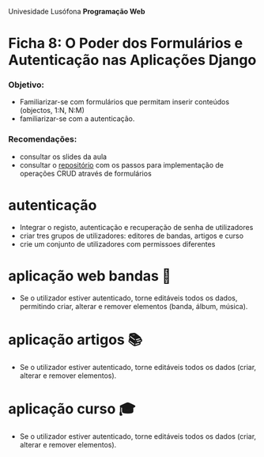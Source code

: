 Univesidade Lusófona
**Programação Web**

# Ficha 8: O Poder dos Formulários e Autenticação nas Aplicações Django

### Objetivo:
* Familiarizar-se com formulários que permitam inserir conteúdos (objectos, 1:N, N:M)
* familiarizar-se com a autenticação.

### Recomendações:
* consultar os slides da aula
* consultar o [repositório](https://github.com/ULHT-PW/bibliotecalusofona/tree/main?tab=readme-ov-file#formul%C3%A1rio-de-cria%C3%A7%C3%A3o-de-novo-autor) com os passos para implementação de operações CRUD através de formulários

# autenticação
* Integrar o registo, autenticação e recuperação de senha de utilizadores
* criar tres grupos de utilizadores: editores de bandas, artigos e curso
* crie um conjunto de utilizadores com permissoes diferentes

# aplicação web bandas 🎸
* Se o utilizador estiver autenticado, torne editáveis todos os dados, permitindo criar, alterar e remover elementos (banda, álbum, música).

# aplicação artigos 📚
* Se o utilizador estiver autenticado, torne editáveis todos os dados (criar, alterar e remover elementos).

# aplicação curso 🎓
* Se o utilizador estiver autenticado, torne editáveis todos os dados (criar, alterar e remover elementos).




